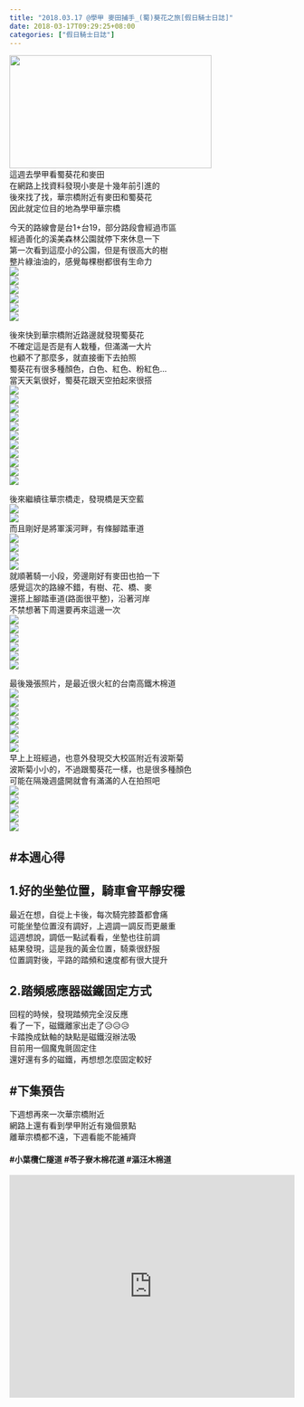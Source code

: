 ```yaml
---
title: "2018.03.17 @學甲 麥田捕手_(蜀)葵花之旅[假日騎士日誌]"
date: 2018-03-17T09:29:25+08:00
categories: ["假日騎士日誌"]
---
```

<a href="https://www.strava.com/activities/1460297049" target="_blank"><img src="https://farm1.staticflickr.com/816/40020779585_169b790e2f.jpg" width="357" height="200"></a>  
這週去學甲看蜀葵花和麥田  
在網路上找資料發現小麥是十幾年前引進的  
後來找了找，華宗橋附近有麥田和蜀葵花  
因此就定位目的地為學甲華宗橋  
<!--more-->
  
今天的路線會是台1+台19，部分路段會經過市區  
經過善化的溪美森林公園就停下來休息一下  
第一次看到這麼小的公園，但是有很高大的樹  
整片綠油油的，感覺每棵樹都很有生命力  
![](https://farm1.staticflickr.com/805/27043405978_04d5081f49.jpg)  
![](https://farm1.staticflickr.com/790/40914414211_80e395b947.jpg)  
![](https://farm5.staticflickr.com/4782/40205821604_d97608930d.jpg)  
![](https://farm1.staticflickr.com/820/26041625507_6991895fb6.jpg)  
![](https://farm5.staticflickr.com/4784/26041626157_d22dbe9299.jpg)  
![](https://farm1.staticflickr.com/805/39104554510_47d8d6c291.jpg)  
  
後來快到華宗橋附近路邊就發現蜀葵花  
不確定這是否是有人栽種，但滿滿一大片  
也顧不了那麼多，就直接衝下去拍照  
蜀葵花有很多種顏色，白色、紅色、粉紅色...  
當天天氣很好，蜀葵花跟天空拍起來很搭  
![](https://farm1.staticflickr.com/813/27043405308_0be79d5b5b.jpg)  
![](https://farm1.staticflickr.com/796/27043403118_de376ea9e5.jpg)  
![](https://farm1.staticflickr.com/809/27043402018_54d8a7075c.jpg)  
![](https://farm5.staticflickr.com/4782/27043398518_9d63df0436.jpg)  
![](https://farm5.staticflickr.com/4771/26041609087_b597724871.jpg)  
![](https://farm5.staticflickr.com/4788/40872079482_0e01b0b531.jpg)  
![](https://farm1.staticflickr.com/783/26041607917_e9c5927bb4.jpg)  
![](https://farm1.staticflickr.com/789/26041607017_0b30d32a70.jpg)  
![](https://farm1.staticflickr.com/783/40914446421_8b0e0abceb.jpg)  
![](https://farm1.staticflickr.com/811/26041599617_df97569430.jpg)  
![](https://farm1.staticflickr.com/818/26041599187_44d458916b.jpg)  
  
  
後來繼續往華宗橋走，發現橋是天空藍  
![](https://farm1.staticflickr.com/793/26041597207_f3e94f8838.jpg)  
![](https://farm5.staticflickr.com/4775/26041579037_7fb3c5f029.jpg)  
而且剛好是將軍溪河畔，有條腳踏車道  
![](https://farm5.staticflickr.com/4778/40205803174_51e11249ec.jpg)  
![](https://farm5.staticflickr.com/4788/26041590957_cf1be2bd42.jpg)  
![](https://farm1.staticflickr.com/810/26041580677_186533d13a.jpg)  
![](https://farm5.staticflickr.com/4776/26041579957_469559e39d.jpg)  
就順著騎一小段，旁邊剛好有麥田也拍一下  
感覺這次的路線不錯，有樹、花、橋、麥  
還搭上腳踏車道(路面很平整)，沿著河岸  
不禁想著下周還要再來這邊一次  
![](https://farm1.staticflickr.com/793/26041590507_cc515aeeaa.jpg)  
![](https://farm5.staticflickr.com/4782/26041589857_e9663fa132.jpg)  
![](https://farm1.staticflickr.com/794/26041588247_4f5770c373.jpg)  
![](https://farm1.staticflickr.com/784/40914434121_0c585d0e01.jpg)  
![](https://farm1.staticflickr.com/795/26041584737_75bfa3db31.jpg)  
![](https://farm1.staticflickr.com/785/26041582887_c76e48f1d2.jpg)  
  
最後幾張照片，是最近很火紅的台南高鐵木棉道  
![](https://farm1.staticflickr.com/810/39104523370_4c771c487d.jpg)  
![](https://farm5.staticflickr.com/4795/39104522540_6c14b7d6c2.jpg)  
![](https://farm1.staticflickr.com/784/39104521560_c06137387c.jpg)  
![](https://farm1.staticflickr.com/817/39104519180_1934b3fe15.jpg)  
![](https://farm1.staticflickr.com/785/39104518340_ae70468960.jpg)  
![](https://farm1.staticflickr.com/809/40205787424_833f384dbb.jpg)  
![](https://farm5.staticflickr.com/4783/40872083532_74b7bb4fac.jpg)  
早上上班經過，也意外發現交大校區附近有波斯菊  
波斯菊小小的，不過跟蜀葵花一樣，也是很多種顏色  
可能在隔幾週盛開就會有滿滿的人在拍照吧  
![](https://farm1.staticflickr.com/784/26041578287_0246e8d69c.jpg)  
![](https://farm5.staticflickr.com/4772/26041577207_b9f08e52f5.jpg)  
![](https://farm1.staticflickr.com/804/26041576137_f2243670d9.jpg)  
![](https://farm5.staticflickr.com/4782/40914426831_2ffbc9e9c8.jpg)  
![](https://farm1.staticflickr.com/818/39104524350_87f6970fb6.jpg)  

  
## #本週心得  
## 1.好的坐墊位置，騎車會平靜安穩  
最近在想，自從上卡後，每次騎完膝蓋都會痛  
可能坐墊位置沒有調好，上週調一調反而更嚴重  
這週想說，調低一點試看看，坐墊也往前調  
結果發現，這是我的黃金位置，騎乘很舒服  
位置調對後，平路的踏頻和速度都有很大提升  
  
## 2.踏頻感應器磁鐵固定方式  
回程的時候，發現踏頻完全沒反應  
看了一下，磁鐵離家出走了😥😥😥  
卡踏換成鈦軸的缺點是磁鐵沒辦法吸  
目前用一個魔鬼氈固定住  
還好還有多的磁鐵，再想想怎麼固定較好  
  
## #下集預告  
下週想再來一次華宗橋附近  
網路上還有看到學甲附近有幾個景點  
離華宗橋都不遠，下週看能不能補齊  
#### #小葉欖仁隧道  #苓子寮木棉花道  #漚汪木棉道

<div class="embedly-responsive" style="position: relative;padding-bottom: 78.2227%;height: 0;overflow: hidden;"><iframe class="embedly-embed" frameborder="0" scrolling="no" allowfullscreen src="https://cdn.embedly.com/widgets/media.html?src=https://www.relive.cc/view/vKv2wE4n4O7/widget?r=embed-site&url=https://www.relive.cc/view/vKv2wE4n4O7?r=embed-site&image=https://www.relive.cc/view/vKv2wE4n4O7/png?x-ref=embed-site&key=f1631a41cb254ca5b035dc5747a5bd75&type=text/html&schema=relive" width="1024" height="801" style="position: absolute;top: 0;left: 0;width: 100%;height: 100%;"></iframe></div>